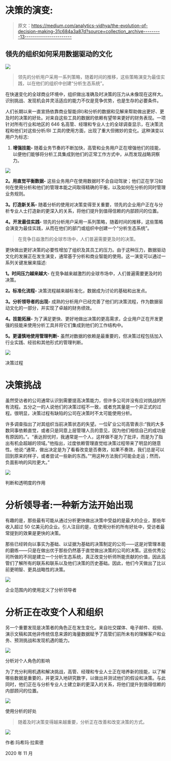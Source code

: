 # 决策的演变:

> 原文：<https://medium.com/analytics-vidhya/the-evolution-of-decision-making-31c684a3a87d?source=collection_archive---------13----------------------->

## 领先的组织如何采用数据驱动的文化

![](img/7ecbe1576bf4d86a40bebce4fb69bbbe.png)

> 领先的分析用户采用一系列策略，随着时间的推移，这些策略演变为最佳实践，以在他们的组织中创建“分析生态系统”。

在快速变化的全球商业环境中，组织做出准确及时决策的压力从未像现在这样大。识别挑战、发现机会并灵活适应的能力不仅是竞争优势，也是生存的必要条件。

人们长期以来一直宣扬依靠商业智能(BI)和分析的数据和见解来帮助做出更好、更及时的决策的好处。对来自这些工具的数据的依赖有望带来更好的财务表现。一项针对所有行业和地区的 646 名高管、经理和专业人士的全球调查显示，在决策流程和他们对这些分析/BI 工具的使用方面，出现了重大但微妙的变化。这种演变以用户为标志:

1.  **增强技能-** 随着业务节奏的不断加快，高管和业务用户正在增强他们的技能，以便他们能够将分析工具集成到他们的正常工作方式中，从而发现战略洞察力。

![](img/12b9b291abfba9369f5c665f0f58f477.png)

**2。用直觉平衡数据-** 这些业务用户在使用数据时不会自动驾驶；他们正在学习如何在使用分析和他们的管理本能之间取得精确的平衡，以及如何在分析的同时管理业务规则。

**3。打造新关系-** 随着分析的使用对决策变得至关重要，领先的企业用户正在与分析专业人士打造新的更深入的关系，将他们提升到值得信赖的内部顾问的位置。

**4。开发最佳实践-** 领先的分析用户采用一系列策略，随着时间的推移，这些策略会演变为最佳实践，从而在他们的部门或组织中创建一个“分析生态系统”。

> 在竞争日益激烈的全球市场中，人们普遍需要更及时的决策。

更快做出更好决策的必要性增加了组织及其员工的压力。由于这种压力，数据驱动文化的发展正在发生演变，通常基于分析和商业智能的使用。这一演变可以通过一系列关键发展来描述:

**1。时间压力越来越大-** 在竞争越来越激烈的全球市场中，人们普遍需要更及时的决策。

**2。标准化流程-** 决策流程越来越标准化，数据成为讨论的基础和出发点。

**3。分析领导者的出现-** 成熟的分析用户已经完善了他们的决策流程，作为数据驱动文化的一部分，并实现了卓越的财务绩效。

**4。技能拓展-** 为了满足更快、更好地做出决策的更高需求，企业用户正在开发更强的技能来使用分析工具并将它们集成到他们的工作结构中。

**5。更谨慎地使用管理判断-** 虽然对数据的依赖是最重要的，但决策过程包括加入行业实践、经验和其他形式的管理判断。

![](img/ab9a36509d6e470b7943434ae349c934.png)

决策过程

# 决策挑战

虽然受访者的公司通常认识到需要提高决策能力，但许多公司并没有应对挑战的所有流程。五分之一的人说他们的决策过程不一致，或者充其量是一个非正式的过程。很明显，决策过程有缺陷的公司在决策时不太可能使用分析。

许多调查指出了对其组织当前决策状态的失望。一位矿业公司高管表示:“我的大多数同事依赖直觉，或者只是同意上层管理人员的意见，因为他们相信自己的成功是有原因的。”。“表达担忧时，我通常是一个人，这样做不是为了批评，而是为了指出有机会超越的领域。”他指出，过度依赖管理直觉给决策过程带来了明显的随意性。他说:“通常，做出决定是为了看看改变是否奏效，如果不奏效，我们总是可以回到原来的样子，或者尝试一些新的东西。”“用这种方法我们可能会走运；然而，负面影响的风险更大。”

![](img/26f7eb1f89b211f2e09a71fdd7278c89.png)

判断和透明度的作用

# 分析领导者:一种新方法开始出现

有趣的是，那些最有可能从通过分析更快做出决策中受益的是最大的企业，那些年收入超过 50 亿美元的企业。引人注目的是，在使用分析的所有好处中，受访者最常提到的效果是更快的决策。

那些已经转向以事实为基础、以证据为基础的决策制定的公司——这是对管理本能的磨练——只是在做出优于那些仍然基于直觉做出决策的公司的决策。这些优秀公司所做的不同是建立一个分析生态系统，真正改变分析师所能贡献的价值，因此高管们了解所有的联系和联系以及他们决策的历史基础。因此，他们今天做出了比以前更明智、更具战略性的决策。

![](img/f9f822c2a1258cd555217d539df51613.png)

企业范围内的使用定义了分析领导者

# 分析正在改变个人和组织

另一个重要发现是决策者的角色正在发生变化。来自社交媒体、电子邮件、视频、演示文稿和其他非传统信息来源的海量数据赋予了高管们前所未有的理解客户和业务、预测挑战和发现机遇的能力。

![](img/2aa92460806c8600ec687d87b10a874b.png)

分析对个人角色的影响

为了充分利用机遇和解决挑战，高管、经理和专业人士正在培养新的技能，以了解哪些数据是重要的，并更深入地研究数字，以做出并测试他们的假设和决策。与此同时，他们正在与分析专业人士建立新的更深入的关系，将他们提升到值得信赖的内部顾问的位置。

![](img/edd305a2e8d932d78ca7097b22c0974e.png)

使用分析的好处

> 随着及时决策变得越来越重要，分析正在改善和改变决策的方式。

![](img/14f73bf89cbf088164d70866988f55ca.png)

作者:玛希玛·拉索德

2020 年 11 月